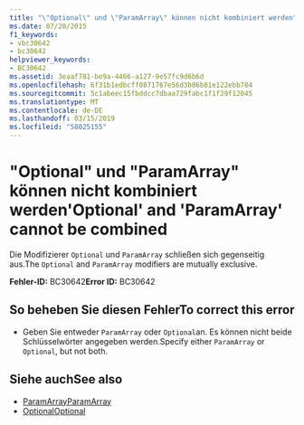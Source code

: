 ```yaml
---
title: "\"Optional\" und \"ParamArray\" können nicht kombiniert werden"
ms.date: 07/20/2015
f1_keywords:
- vbc30642
- bc30642
helpviewer_keywords:
- BC30642
ms.assetid: 3eaaf781-be9a-4466-a127-9e57fc9d6b6d
ms.openlocfilehash: 6f31b1edbcff0871767e56d3b86b81e122ebb784
ms.sourcegitcommit: 5c1abeec15fbddcc7dbaa729fabc1f1f29f12045
ms.translationtype: MT
ms.contentlocale: de-DE
ms.lasthandoff: 03/15/2019
ms.locfileid: "58025155"
---
```

# <a name="optional-and-paramarray-cannot-be-combined"></a><span data-ttu-id="d84a3-102">"Optional" und "ParamArray" können nicht kombiniert werden</span><span class="sxs-lookup"><span data-stu-id="d84a3-102">'Optional' and 'ParamArray' cannot be combined</span></span>
<span data-ttu-id="d84a3-103">Die Modifizierer `Optional` und `ParamArray` schließen sich gegenseitig aus.</span><span class="sxs-lookup"><span data-stu-id="d84a3-103">The `Optional` and `ParamArray` modifiers are mutually exclusive.</span></span>  
  
 <span data-ttu-id="d84a3-104">**Fehler-ID:** BC30642</span><span class="sxs-lookup"><span data-stu-id="d84a3-104">**Error ID:** BC30642</span></span>  
  
## <a name="to-correct-this-error"></a><span data-ttu-id="d84a3-105">So beheben Sie diesen Fehler</span><span class="sxs-lookup"><span data-stu-id="d84a3-105">To correct this error</span></span>  
  
-   <span data-ttu-id="d84a3-106">Geben Sie entweder `ParamArray` oder `Optional`an. Es können nicht beide Schlüsselwörter angegeben werden.</span><span class="sxs-lookup"><span data-stu-id="d84a3-106">Specify either `ParamArray` or `Optional`, but not both.</span></span>  
  
## <a name="see-also"></a><span data-ttu-id="d84a3-107">Siehe auch</span><span class="sxs-lookup"><span data-stu-id="d84a3-107">See also</span></span>

- [<span data-ttu-id="d84a3-108">ParamArray</span><span class="sxs-lookup"><span data-stu-id="d84a3-108">ParamArray</span></span>](../../visual-basic/language-reference/modifiers/paramarray.md)
- [<span data-ttu-id="d84a3-109">Optional</span><span class="sxs-lookup"><span data-stu-id="d84a3-109">Optional</span></span>](../../visual-basic/language-reference/modifiers/optional.md)
